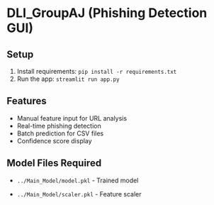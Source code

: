 # DLI_GroupAJ (Phishing Detection GUI)

## Setup
1. Install requirements: `pip install -r requirements.txt`
2. Run the app: `streamlit run app.py`

## Features
- Manual feature input for URL analysis
- Real-time phishing detection
- Batch prediction for CSV files
- Confidence score display

## Model Files Required
- `../Main_Model/model.pkl` - Trained model

- `../Main_Model/scaler.pkl` - Feature scaler
